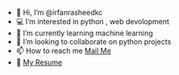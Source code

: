 - 👋 Hi, I’m @irfanrasheedkc
- :computer: I’m interested in python , web devolopment
- 🌱 I’m currently learning machine learning
- 💞️ I’m looking to collaborate on python projects
- 📫 How to reach me <a href="mailto:irfanrasheed273@gmail.com">Mail Me</a>
- :page_facing_up: <a href="https://drive.google.com/file/d/1CVR0QepndvIFYtIcUHzC2xQtAHgqiBVb/view?usp=sharing" rel="nofollow">My Resume</a>
<!---
irfanrasheedkc/irfanrasheedkc is a ✨ special ✨ repository because its `README.md` (this file) appears on your GitHub profile.
You can click the Preview link to take a look at your changes.
--->
